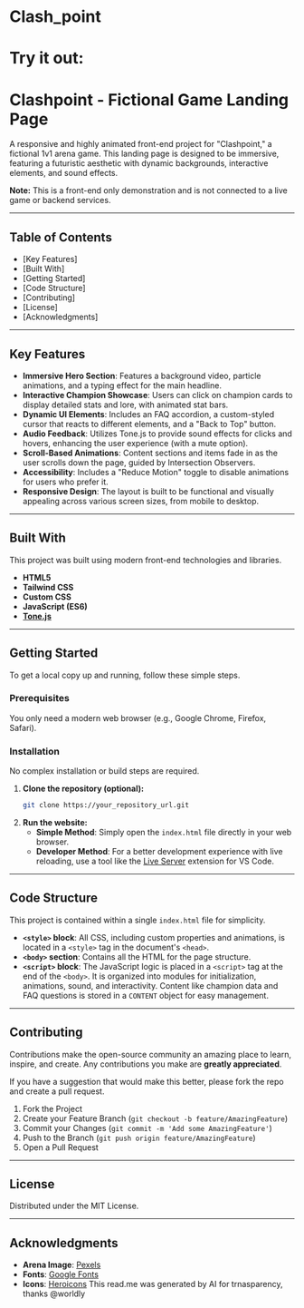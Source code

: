# Clash_point

# Try it out: 

# Clashpoint - Fictional Game Landing Page

A responsive and highly animated front-end project for "Clashpoint," a fictional 1v1 arena game. This landing page is designed to be immersive, featuring a futuristic aesthetic with dynamic backgrounds, interactive elements, and sound effects.

**Note:** This is a front-end only demonstration and is not connected to a live game or backend services.


-----

## Table of Contents

  * [Key Features]
  * [Built With]
  * [Getting Started]
  * [Code Structure]
  * [Contributing]
  * [License]
  * [Acknowledgments]

-----

## Key Features

  * **Immersive Hero Section**: Features a background video, particle animations, and a typing effect for the main headline.
  * **Interactive Champion Showcase**: Users can click on champion cards to display detailed stats and lore, with animated stat bars.
  * **Dynamic UI Elements**: Includes an FAQ accordion, a custom-styled cursor that reacts to different elements, and a "Back to Top" button.
  * **Audio Feedback**: Utilizes Tone.js to provide sound effects for clicks and hovers, enhancing the user experience (with a mute option).
  * **Scroll-Based Animations**: Content sections and items fade in as the user scrolls down the page, guided by Intersection Observers.
  * **Accessibility**: Includes a "Reduce Motion" toggle to disable animations for users who prefer it.
  * **Responsive Design**: The layout is built to be functional and visually appealing across various screen sizes, from mobile to desktop.

-----

## Built With

This project was built using modern front-end technologies and libraries.

  * **HTML5**
  * **Tailwind CSS**
  * **Custom CSS**
  * **JavaScript (ES6)**
  * **[Tone.js](https://tonejs.github.io/)**

-----

## Getting Started

To get a local copy up and running, follow these simple steps.

### Prerequisites

You only need a modern web browser (e.g., Google Chrome, Firefox, Safari).

### Installation

No complex installation or build steps are required.

1.  **Clone the repository (optional):**
    ```sh
    git clone https://your_repository_url.git
    ```
2.  **Run the website:**
      * **Simple Method**: Simply open the `index.html` file directly in your web browser.
      * **Developer Method**: For a better development experience with live reloading, use a tool like the [Live Server](https://marketplace.visualstudio.com/items?itemName=ritwickdey.LiveServer) extension for VS Code.

-----

## Code Structure

This project is contained within a single `index.html` file for simplicity.

  * **`<style>` block**: All CSS, including custom properties and animations, is located in a `<style>` tag in the document's `<head>`.
  * **`<body>` section**: Contains all the HTML for the page structure.
  * **`<script>` block**: The JavaScript logic is placed in a `<script>` tag at the end of the `<body>`. It is organized into modules for initialization, animations, sound, and interactivity. Content like champion data and FAQ questions is stored in a `CONTENT` object for easy management.

-----

## Contributing

Contributions make the open-source community an amazing place to learn, inspire, and create. Any contributions you make are **greatly appreciated**.

If you have a suggestion that would make this better, please fork the repo and create a pull request.

1.  Fork the Project
2.  Create your Feature Branch (`git checkout -b feature/AmazingFeature`)
3.  Commit your Changes (`git commit -m 'Add some AmazingFeature'`)
4.  Push to the Branch (`git push origin feature/AmazingFeature`)
5.  Open a Pull Request

-----

## License

Distributed under the MIT License.

-----

## Acknowledgments

  * **Arena Image**: [Pexels](https://www.pexels.com/)
  * **Fonts**: [Google Fonts](https://fonts.google.com/)
  * **Icons**: [Heroicons](https://heroicons.com/)
This read.me was generated by AI for trnasparency, thanks @worldly
